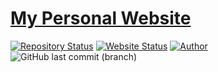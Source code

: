 # <a href="https://mikaojk.github.io/" target="_blank">My Personal Website</a>

[![Repository Status](https://img.shields.io/badge/Repository%20Status-Maintained-dark%20green.svg)](https://github.com/MikAoJk/MikAoJk.github.io/)
[![Website Status](https://img.shields.io/badge/Website%20Status-Online-green)](https://MikAoJk.github.io)
[![Author](https://img.shields.io/badge/Author-Joakim%20Taule%20Kartveit-blue.svg)](https://www.linkedin.com/in/joakim-taule-kartveit-7633aa84/)
![GitHub last commit (branch)](https://img.shields.io/github/last-commit/MikAoJk/MikAoJk.github.io/main)
